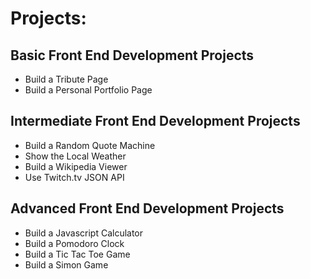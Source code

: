 # Projects:

## Basic Front End Development Projects

- Build a Tribute Page
- Build a Personal Portfolio Page

## Intermediate Front End Development Projects

- Build a Random Quote Machine
- Show the Local Weather
- Build a Wikipedia Viewer
- Use Twitch.tv JSON API

## Advanced Front End Development Projects

- Build a Javascript Calculator
- Build a Pomodoro Clock
- Build a Tic Tac Toe Game
- Build a Simon Game
